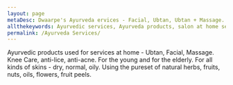 ```yaml
---
layout: page
metaDesc: Dwaarpe's Ayurveda ervices - Facial, Ubtan, Ubtan + Massage.
allthekeywords: Ayurvedic services, Ayurveda products, salon at home service. NCR region. All-natural products. Expert formulations. 
permalink: /Ayurveda Services/
---
```


Ayurvedic products used for services at home - Ubtan, Facial, Massage. Knee Care, anti-lice, anti-acne. For the young and for the elderly. For all kinds of skins - dry, normal, oily. Using the pureset of natural herbs, fruits, nuts, oils, flowers, fruit peels. 
<style>
div.img {
    margin: 5px;
    border: 1px solid #ccc;
    float: left;
    width: 180px;
}

div.img:hover {
    border: 1px solid #777;
}

div.img img {
    width: 100%;
    height: 150px;
}

div.desc {
    padding: 5px;
    text-align: center;
}
.responsive {
    padding: 0 6px;
    float: left;
    width: 24.99999%;
}

@media only screen and (max-width: 700px){
    .responsive {
        width: 49.99999%;
        margin: 6px 0;
    }
}

@media only screen and (max-width: 500px){
    .responsive {
        width: 100%;
    }
}

.clearfix:after {
    content: "";
    display: table;
    clear: both;
}
</style>
<div class="clearfix"></div>
